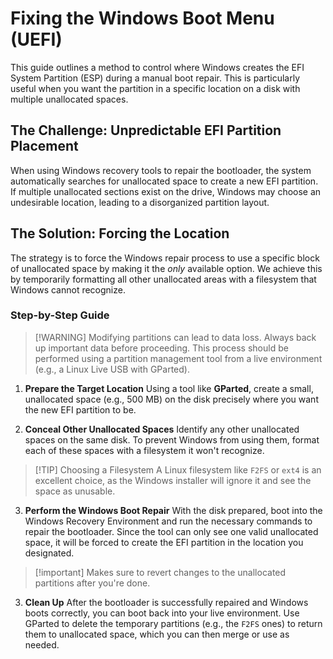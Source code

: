 # Fixing the Windows Boot Menu (UEFI)

This guide outlines a method to control where Windows creates the EFI System Partition (ESP) during a manual boot repair. This is particularly useful when you want the partition in a specific location on a disk with multiple unallocated spaces.

## The Challenge: Unpredictable EFI Partition Placement

When using Windows recovery tools to repair the bootloader, the system automatically searches for unallocated space to create a new EFI partition. If multiple unallocated sections exist on the drive, Windows may choose an undesirable location, leading to a disorganized partition layout.

## The Solution: Forcing the Location

The strategy is to force the Windows repair process to use a specific block of unallocated space by making it the *only* available option. We achieve this by temporarily formatting all other unallocated areas with a filesystem that Windows cannot recognize.

### Step-by-Step Guide

> [!WARNING] Modifying partitions can lead to data loss. Always back up important data before proceeding. This process should be performed using a partition management tool from a live environment (e.g., a Linux Live USB with GParted).

1.  **Prepare the Target Location**
    Using a tool like **GParted**, create a small, unallocated space (e.g., 500 MB) on the disk precisely where you want the new EFI partition to be.

2.  **Conceal Other Unallocated Spaces**
    Identify any other unallocated spaces on the same disk. To prevent Windows from using them, format each of these spaces with a filesystem it won't recognize.

> [!TIP] Choosing a Filesystem
> A Linux filesystem like `F2FS` or `ext4` is an excellent choice, as the Windows installer will ignore it and see the space as unusable.

3.  **Perform the Windows Boot Repair**
    With the disk prepared, boot into the Windows Recovery Environment and run the necessary commands to repair the bootloader. Since the tool can only see one valid unallocated space, it will be forced to create the EFI partition in the location you designated.

> [!important] Makes sure to revert changes to the unallocated partitions after you're done. 

3.  **Clean Up**
    After the bootloader is successfully repaired and Windows boots correctly, you can boot back into your live environment. Use GParted to delete the temporary partitions (e.g., the `F2FS` ones) to return them to unallocated space, which you can then merge or use as needed.